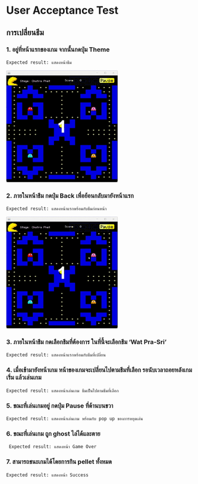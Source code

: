 # User Acceptance Test

## การเปลี่ยนธีม

### 1. อยู่ที่หน้าแรกของเกม จากนั้นกดปุ่ม Theme 
    Expected result: แสดงหน้าธีม

<img src="./img/chatra phet/chatra_win.gif" width="300" height="300" >


### 2. ภายในหน้าธีม กดปุ่ม Back เพื่อย้อนกลับมายังหน้าแรก

    Expected result: แสดงหน้าแรกพร้อมกับธีมก่อนหน้า

<img src="./img/chatra phet/chatra_win.gif" width="300" height="300" >

### 3. ภายในหน้าธีม กดเลือกธีมที่ต้องการ ในที่นี้จะเลือกธีม ‘Wat Pra-Sri’

    Expected result: แสดงหน้าแรกพร้อมกับธีมที่เปลี่ยน

### 4. เมื่อเข้ามายังหน้าเกม หน้าของเกมจะเปลี่ยนไปตามธีมที่เลือก รอนับเวลาถอยหลังเกมเริ่ม แล้วเล่นเกม

    Expected result: แสดงหน้าเล่นเกม ธีมเป็นไปตามธีมที่เลือก

### 5. ขณะที่เล่นเกมอยู่ กดปุ่ม Pause ที่ด้านบนขวา

    Expected result: แสดงหน้าเล่นเกม พร้อมกับ pop up ของการหยุดเล่น

### 6. ขณะที่เล่นเกม ถูก ghost ไล่ได้และตาย

     Expected result: แสดงหน้า Game Over

### 7. สามารถชนะเกมได้โดยการกิน pellet ทั้งหมด

    Expected result: แสดงหน้า Success
